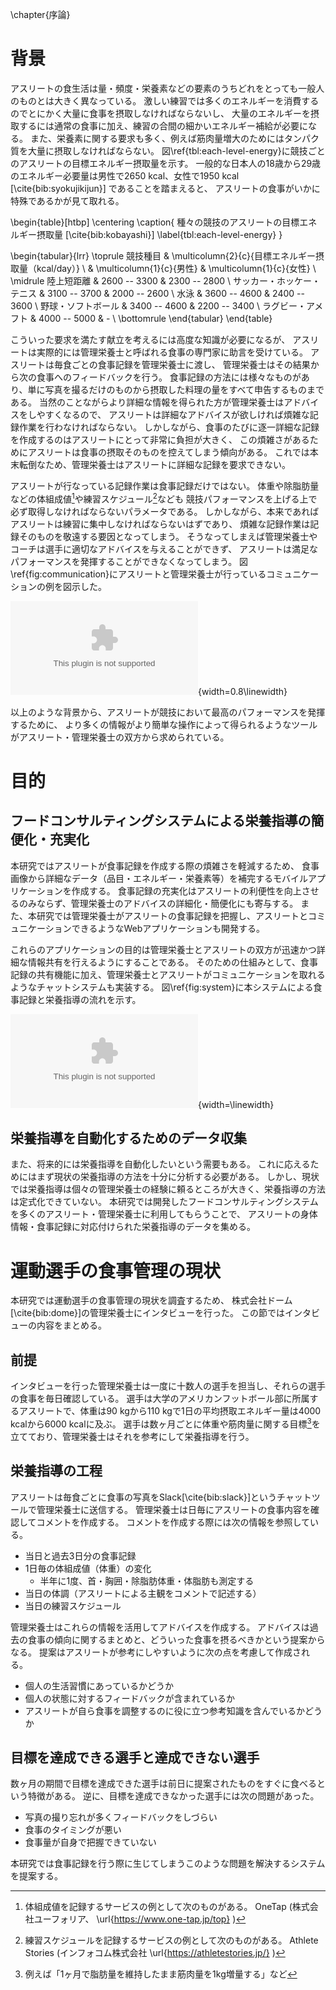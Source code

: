 \chapter{序論}

# 背景

<!--
- アスリートの食生活
  - 運動強度ごとの消費カロリーを紹介
  - 増量/減量のための努力
- アスリートの栄養管理の現状
  - 栄養分析は高度な専門知識が必要
    - アスリート自身で行うことはできないので記録を何らかの手段で管理栄養士に渡してフィードバックをもらう
  - 食事記録の手間が多い故に記録を忘れてしまう
  - 特殊な食事が多いので栄養士の手間がかかる
    - どんな作業をどれぐらい時間をかけておこなっているかかかっているか
  - 食事記録以外にも様々な情報を記録している
    - 体組成値はOneTap
    - 練習スケジュールはSMP
  - 包括的なサービスではアスリートの入力の煩雑さが取り除かれる一方で記録の取引先が異なるので導入しづらい面もある
  * 栄養士の作業で使用するツールと扱う情報
-->

アスリートの食生活は量・頻度・栄養素などの要素のうちどれをとっても一般人のものとは大きく異なっている。
激しい練習では多くのエネルギーを消費するのでとにかく大量に食事を摂取しなければならないし、
大量のエネルギーを摂取するには通常の食事に加え、練習の合間の細かいエネルギー補給が必要になる。
また、栄養素に関する要求も多く、例えば筋肉量増大のためにはタンパク質を大量に摂取しなければならない。
図\ref{tbl:each-level-energy}に競技ごとのアスリートの目標エネルギー摂取量を示す。
一般的な日本人の18歳から29歳のエネルギー必要量は男性で2650 kcal、女性で1950 kcal [\cite{bib:syokujikijun}] であることを踏まえると、
アスリートの食事がいかに特殊であるかが見て取れる。

\begin{table}[htbp]
  \centering
  \caption{
    種々の競技のアスリートの目標エネルギー摂取量 [\cite{bib:kobayashi}]
    \label{tbl:each-level-energy}
  }

  \begin{tabular}{lrr}
    \toprule
    競技種目 & \multicolumn{2}{c}{目標エネルギー摂取量（kcal/day）} \\
    & \multicolumn{1}{c}{男性} & \multicolumn{1}{c}{女性} \\
    \midrule
    陸上短距離 & 2600 -- 3300 & 2300 -- 2800 \\
    サッカー・ホッケー・テニス & 3100 -- 3700 & 2000 -- 2600 \\
    水泳 & 3600 -- 4600 & 2400 -- 3600 \\
    野球・ソフトボール & 3400 -- 4600 & 2200 -- 3400 \\
    ラグビー・アメフト & 4000 -- 5000 & - \\
    \bottomrule
  \end{tabular}
\end{table}

こういった要求を満たす献立を考えるには高度な知識が必要になるが、
アスリートは実際的には管理栄養士と呼ばれる食事の専門家に助言を受けている。
アスリートは毎食ごとの食事記録を管理栄養士に渡し、
管理栄養士はその結果から次の食事へのフィードバックを行う。
食事記録の方法には様々なものがあり、単に写真を撮るだけのものから摂取した料理の量をすべて申告するものまである。
当然のことながらより詳細な情報を得られた方が管理栄養士はアドバイスをしやすくなるので、
アスリートは詳細なアドバイスが欲しければ煩雑な記録作業を行わなければならない。
しかしながら、食事のたびに逐一詳細な記録を作成するのはアスリートにとって非常に負担が大きく、
この煩雑さがあるためにアスリートは食事の摂取そのものを控えてしまう傾向がある。
これでは本末転倒なため、管理栄養士はアスリートに詳細な記録を要求できない。

アスリートが行なっている記録作業は食事記録だけではない。
体重や除脂肪量などの体組成値[^onetap]や練習スケジュール[^stories]なども
競技パフォーマンスを上げる上で必ず取得しなければならないパラメータである。
しかしながら、本来であればアスリートは練習に集中しなければならないはずであり、
煩雑な記録作業は記録そのものを敬遠する要因となってしまう。
そうなってしまえば管理栄養士やコーチは選手に適切なアドバイスを与えることができず、
アスリートは満足なパフォーマンスを発揮することができなくなってしまう。
図\ref{fig:communication}にアスリートと管理栄養士が行っているコミュニケーションの例を図示した。

![管理栄養士とアスリートの間のコミュニケーション](./fig/communication.eps){width=0.8\linewidth}

以上のような背景から、アスリートが競技において最高のパフォーマンスを発揮するために、
より多くの情報がより簡単な操作によって得られるようなツールがアスリート・管理栄養士の双方から求められている。

[^onetap]: 体組成値を記録するサービスの例として次のものがある。 OneTap (株式会社ユーフォリア、 \url{https://www.one-tap.jp/top} )
[^stories]: 練習スケジュールを記録するサービスの例として次のものがある。 Athlete Stories (インフォコム株式会社 \url{https://athletestories.jp/} )

# 目的

<!--
- 食事記録の煩雑さを取り除くことで完璧な食事記録を取れるようにする
- 管理栄養士が選手にアドバイスをする際の煩雑さを取り除く
-->

## フードコンサルティングシステムによる栄養指導の簡便化・充実化

本研究ではアスリートが食事記録を作成する際の煩雑さを軽減するため、
食事画像から詳細なデータ（品目・エネルギー・栄養素等）を補完するモバイルアプリケーションを作成する。
食事記録の充実化はアスリートの利便性を向上させるのみならず、管理栄養士のアドバイスの詳細化・簡便化にも寄与する。
また、本研究では管理栄養士がアスリートの食事記録を把握し、アスリートとコミュニケーションできるようなWebアプリケーションも開発する。

これらのアプリケーションの目的は管理栄養士とアスリートの双方が迅速かつ詳細な情報共有を行えるようにすることである。
そのための仕組みとして、食事記録の共有機能に加え、管理栄養士とアスリートがコミュニケーションを取れるようなチャットシステムも実装する。
図\ref{fig:system}に本システムによる食事記録と栄養指導の流れを示す。

![理想的な管理栄養士とアスリートのコミュニケーション](./fig/system.eps){width=\linewidth}

## 栄養指導を自動化するためのデータ収集

また、将来的には栄養指導を自動化したいという需要もある。
これに応えるためにはまず現状の栄養指導の方法を十分に分析する必要がある。
しかし、現状では栄養指導は個々の管理栄養士の経験に頼るところが大きく、栄養指導の方法は定式化できていない。
本研究では開発したフードコンサルティングシステムを多くのアスリート・管理栄養士に利用してもらうことで、
アスリートの身体情報・食事記録に対応付けられた栄養指導のデータを集める。

# 運動選手の食事管理の現状

本研究では運動選手の食事管理の現状を調査するため、
株式会社ドーム[\cite{bib:dome}]の管理栄養士にインタビューを行った。
この節ではインタビューの内容をまとめる。

## 前提

インタビューを行った管理栄養士は一度に十数人の選手を担当し、それらの選手の食事を毎日確認している。
選手は大学のアメリカンフットボール部に所属するアスリートで、体重は90 kgから110 kgで1日の平均摂取エネルギー量は4000 kcalから6000 kcalに及ぶ。
選手は数ヶ月ごとに体重や筋肉量に関する目標[^purpose]を立てており、管理栄養士はそれを参考にして栄養指導を行う。

[^purpose]: 例えば「1ヶ月で脂肪量を維持したまま筋肉量を1kg増量する」など

## 栄養指導の工程

アスリートは毎食ごとに食事の写真をSlack[\cite{bib:slack}]というチャットツールで管理栄養士に送信する。
管理栄養士は日毎にアスリートの食事内容を確認してコメントを作成する。
コメントを作成する際には次の情報を参照している。

- 当日と過去3日分の食事記録
- 1日毎の体組成値（体重）の変化
  - 半年に1度、首・胸囲・除脂肪体重・体脂肪も測定する
- 当日の体調（アスリートによる主観をコメントで記述する）
- 当日の練習スケジュール

管理栄養士はこれらの情報を活用してアドバイスを作成する。
アドバイスは過去の食事の傾向に関するまとめと、どういった食事を摂るべきかという提案からなる。
提案はアスリートが参考にしやすいように次の点を考慮して作成される。

- 個人の生活習慣にあっているかどうか
- 個人の状態に対するフィードバックが含まれているか
- アスリートが自ら食事を調整するのに役に立つ参考知識を含んでいるかどうか

## 目標を達成できる選手と達成できない選手

数ヶ月の期間で目標を達成できた選手は前日に提案されたものをすぐに食べるという特徴がある。
逆に、目標を達成できなかった選手には次の問題があった。

- 写真の撮り忘れが多くフィードバックをしづらい
- 食事のタイミングが悪い
- 食事量が自身で把握できていない

本研究では食事記録を行う際に生じてしまうこのような問題を解決するシステムを提案する。
